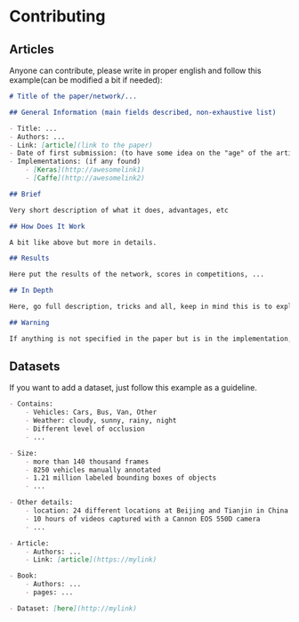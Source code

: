 # Contributing

## Articles

Anyone can contribute, please write in proper english and follow this example(can be modified a bit if needed):

```markdown
# Title of the paper/network/...

## General Information (main fields described, non-exhaustive list)

- Title: ...
- Authors: ...
- Link: [article](link to the paper)
- Date of first submission: (to have some idea on the "age" of the article)
- Implementations: (if any found)
    - [Keras](http://awesomelink1)
    - [Caffe](http://awesomelink2)

## Brief

Very short description of what it does, advantages, etc

## How Does It Work

A bit like above but more in details.

## Results

Here put the results of the network, scores in competitions, ...

## In Depth

Here, go full description, tricks and all, keep in mind this is to explain the paper, but still a summary.

## Warning

If anything is not specified in the paper but is in the implementation, or anything worth mentioning.
```

## Datasets

If you want to add a dataset, just follow this example as a guideline.

```markdown
- Contains:
    - Vehicles: Cars, Bus, Van, Other
    - Weather: cloudy, sunny, rainy, night
    - Different level of occlusion
    - ...

- Size:
    - more than 140 thousand frames
    - 8250 vehicles manually annotated
    - 1.21 million labeled bounding boxes of objects
    - ...

- Other details:
    - location: 24 different locations at Beijing and Tianjin in China
    - 10 hours of videos captured with a Cannon EOS 550D camera
    - ...

- Article:
    - Authors: ...
    - Link: [article](https://mylink)

- Book:
    - Authors: ...
    - pages: ...

- Dataset: [here](http://mylink)
```